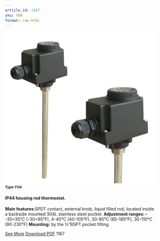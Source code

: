 ```yaml
---
article_id: 1167
sku: Y04
format: raw-html
---
```

 <img src="../new-images/Y04.jpg" class="card-imgs mb-2">
 <small class="text-grey mb-2"><b>Type Y04</b> </small>
 <h4>IP44 housing rod thermostat.</h4>
 <p><b>Main features:</b>SPDT contact, external knob, liquid filled rod, located inside a backside mounted 304L stainless steel pocket.
 <b>Adjustment ranges: -</b>-35+35&#xB0;C (-30+95&#xB0;F), 4-40&#xB0;C (40-105&#xB0;F), 30-90&#xB0;C (85-195&#xB0;F), 30-110&#xB0;C (90-230&#xB0;F)
 <b>Mounting:</b> by the &#xBD;&#x201D;BSPT pocket fitting</p>
 <div class="btns">
 <a href="ip44-housing-rod-thermostat-y04.html" class="btn-red">See More</a>
 <a href="pdf/1-21IP44 bulb and capillary thermostat20130606.pdf" target="_blank" class="btn-red">Download PDF</a>
 <!-- <a href="http://www.ultimheat.com/cat2.html" class="access-link" target="_blank"> Access full catalogue <i class="fa fa-external-link" aria-hidden="true"></i> </a> -->
 <span class="number-btn">1167</span>
 </div>
 